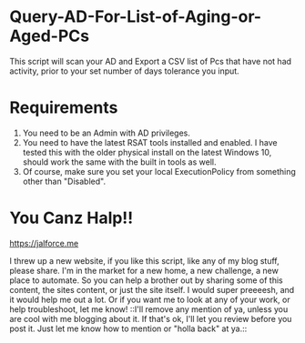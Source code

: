 # Query-AD-For-List-of-Aging-or-Aged-PCs
This script will scan your AD and Export a CSV list of Pcs that have not had activity, prior to your set number of days tolerance you input. 

# Requirements
1. You need to be an Admin with AD privileges.
2. You need to have the latest RSAT tools installed and enabled. I have tested this with the older physical install on the latest Windows 10, should work the same with the built in tools as well. 
3. Of course, make sure you set your local ExecutionPolicy from something other than "Disabled". 

# You Canz Halp!!

https://jalforce.me

I threw up a new website, if you like this script, like any of my blog stuff, please share. 
I'm in the market for a new home, a new challenge, a new place to automate.
So you can help a brother out by sharing some of this content, the sites content, or just the site itself. 
I would super preeeesh, and it would help me out a lot. 
Or if you want me to look at any of your work, or help troubleshoot, let me know! ::I'll remove any mention of ya, unless you are cool with me blogging about it. If that's ok, I'll let you review before you post it. Just let me know how to mention or "holla back" at ya.::

